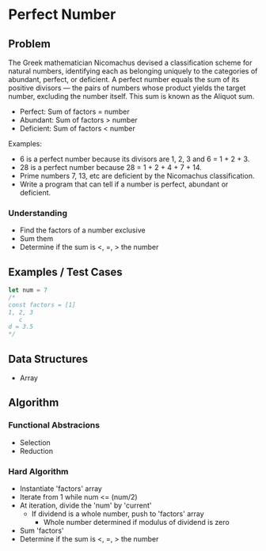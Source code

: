 # Perfect Number

## Problem

The Greek mathematician Nicomachus devised a classification scheme for natural numbers, identifying each as belonging uniquely to the categories of abundant, perfect, or deficient. A perfect number equals the sum of its positive divisors — the pairs of numbers whose product yields the target number, excluding the number itself. This sum is known as the Aliquot sum.

- Perfect: Sum of factors = number
- Abundant: Sum of factors > number
- Deficient: Sum of factors < number

Examples:

- 6 is a perfect number because its divisors are 1, 2, 3 and 6 = 1 + 2 + 3.
- 28 is a perfect number because 28 = 1 + 2 + 4 + 7 + 14.
- Prime numbers 7, 13, etc are deficient by the Nicomachus classification.
- Write a program that can tell if a number is perfect, abundant or deficient.

### Understanding

- Find the factors of a number exclusive
- Sum them
- Determine if the sum is <, =, > the number

## Examples / Test Cases

```js
let num = 7
/*
const factors = [1]
1, 2, 3
   c
d = 3.5
*/
```

## Data Structures

- Array

## Algorithm
### Functional Abstracions
- Selection
- Reduction

### Hard Algorithm
- Instantiate 'factors' array
- Iterate from 1 while num <= (num/2)
- At iteration, divide the 'num' by 'current'
  - If dividend is a whole number, push to 'factors' array
    - Whole number determined if modulus of dividend is zero
- Sum 'factors'
- Determine if the sum is <, =, > the number
